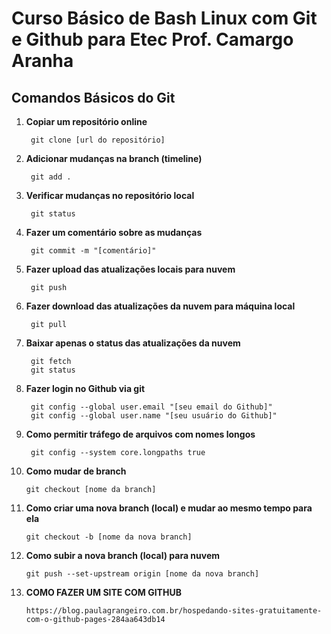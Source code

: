 # Curso Básico de Bash Linux com Git e Github para Etec Prof. Camargo Aranha
 
## Comandos Básicos do Git

1. **Copiar um repositório online**    
    
        git clone [url do repositório]


2. **Adicionar mudanças na branch (timeline)**    
    
        git add .
    
    
3. **Verificar mudanças no repositório local**    
    
        git status


4. **Fazer um comentário sobre as mudanças**    
    
        git commit -m "[comentário]"

    
5. **Fazer upload das atualizações locais para nuvem**     
    
        git push
    
6. **Fazer download das atualizações da nuvem para máquina local**    
    
        git pull
    
7. **Baixar apenas o status das atualizações da nuvem**    

        git fetch
        git status
    
8. **Fazer login no Github via git** 
    
        git config --global user.email "[seu email do Github]"
        git config --global user.name "[seu usuário do Github]"

9. **Como permitir tráfego de arquivos com nomes longos** 
    
        git config --system core.longpaths true


10. **Como mudar de branch** 
    
        git checkout [nome da branch]


11. **Como criar uma nova branch (local) e mudar ao mesmo tempo para ela** 
    
        git checkout -b [nome da nova branch]


12. **Como subir a nova branch (local) para nuvem** 
    
        git push --set-upstream origin [nome da nova branch]


13. **COMO FAZER UM SITE COM GITHUB**

        https://blog.paulagrangeiro.com.br/hospedando-sites-gratuitamente-com-o-github-pages-284aa643db14
